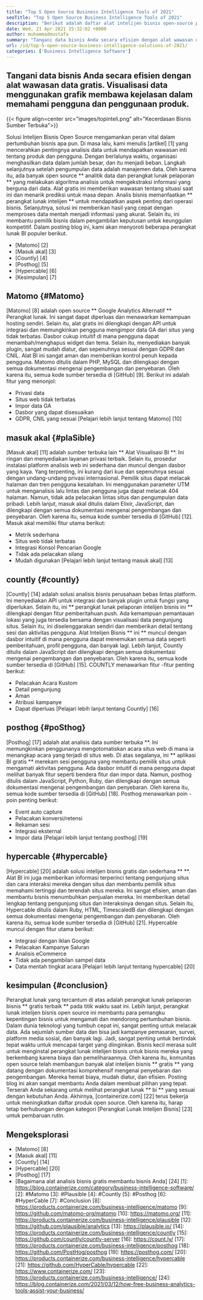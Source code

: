```yaml
---
title: "Top 5 Open Source Business Intelligence Tools of 2021" 
seoTitle: "Top 5 Open Source Business Intelligence Tools of 2021" 
description: "Berikut adalah daftar alat intelijen bisnis open-source populer dengan fitur dan dokumentasi yang kaya. Ini adalah matomo, masuk akal, dihitung, dan banyak lagi." 
date: Wed, 21 Apr 2021 15:32:02 +0000
author: muhammadmustafa
summary: "Tangani data bisnis Anda secara efisien dengan alat wawasan data gratis. Visualisasi data menggunakan grafik membawa kejelasan dalam memahami pengguna dan penggunaan produk." 
url: /id/top-5-open-source-business-intelligence-solutions-of-2021/
categories: ['Business Intelligence Software']
---
```


## Tangani data bisnis Anda secara efisien dengan alat wawasan data gratis. Visualisasi data menggunakan grafik membawa kejelasan dalam memahami pengguna dan penggunaan produk.

{{< figure align=center src="images/topinteli.png" alt="Kecerdasan Bisnis Sumber Terbuka">}}

Solusi Intelijen Bisnis Open Source mengamankan peran vital dalam pertumbuhan bisnis apa pun. Di masa lalu, kami menulis [artikel] [1] yang mencerahkan pentingnya analisis data untuk mendapatkan wawasan inti tentang produk dan pengguna. Dengan berlalunya waktu, organisasi menghasilkan data dalam jumlah besar, dan itu menjadi beban. Langkah selanjutnya setelah pengumpulan data adalah manajemen data. Oleh karena itu, ada banyak open source ** analitik data dan perangkat lunak pelaporan ** yang melakukan algoritma analisis untuk mengekstraksi informasi yang berguna dari data. Alat gratis ini memberikan wawasan tentang situasi saat ini dan menarik prediksi untuk masa depan. Analis bisnis memanfaatkan ** perangkat lunak intelijen ** untuk mendapatkan aspek penting dari operasi bisnis. Selanjutnya, solusi ini memberikan hasil yang cepat dengan memproses data mentah menjadi informasi yang akurat. Selain itu, ini membantu pemilik bisnis dalam pengambilan keputusan untuk keunggulan kompetitif. Dalam posting blog ini, kami akan menyoroti beberapa perangkat lunak BI populer berikut.
  * [Matomo] [2]
  * [Masuk akal] [3]
  * [Countly] [4]
  * [Posthog] [5]
  * [Hypercable] [6]
  * [Kesimpulan] [7]

## Matomo {#Matomo}
[Matomo] [8] adalah open source ** Google Analytics Alternatif ** Perangkat lunak. Ini sangat dapat diperluas dan menawarkan kemampuan hosting sendiri. Selain itu, alat gratis ini dilengkapi dengan API untuk integrasi dan memungkinkan pengguna mengimpor data GA dari situs yang tidak terbatas. Dasbor cukup intuitif di mana pengguna dapat menambah/menghapus widget dan tema. Selain itu, menyediakan banyak plugin, sangat mudah diatur, dan sepenuhnya sesuai dengan GDPR dan CNIL. Alat BI ini sangat aman dan memberikan kontrol penuh kepada pengguna. Matomo ditulis dalam PHP, MySQL dan dilengkapi dengan semua dokumentasi mengenai pengembangan dan penyebaran. Oleh karena itu, semua kode sumber tersedia di [GitHub] [9].
Berikut ini adalah fitur yang menonjol:
  * Privasi data
  * Situs web tidak terbatas
  * Impor data GA
  * Dasbor yang dapat disesuaikan
  * GDPR, CNIL yang sesuai
[Pelajari lebih lanjut tentang Matomo] [10]

## masuk akal {#plaSible}
[Masuk akal] [11] adalah sumber terbuka lain ** Alat Visualisasi BI **. Ini ringan dan menyediakan layanan privasi terbaik. Selain itu, prosedur instalasi platform analisis web ini sederhana dan muncul dengan dasbor yang kaya. Yang terpenting, ini kurang dari kue dan sepenuhnya sesuai dengan undang-undang privasi internasional. Pemilik situs dapat melacak halaman dan tren pengguna kesalahan. Ini menggunakan parameter UTM untuk menganalisis lalu lintas dan pengguna juga dapat melacak 404 halaman. Namun, tidak ada pelacakan lintas situs dan pengumpulan data pribadi. Lebih lanjut, masuk akal ditulis dalam Elixir, JavaScript, dan dilengkapi dengan semua dokumentasi mengenai pengembangan dan penyebaran. Oleh karena itu, semua kode sumber tersedia di [GitHub] [12].
Masuk akal memiliki fitur utama berikut:
  * Metrik sederhana
  * Situs web tidak terbatas
  * Integrasi Konsol Pencarian Google
  * Tidak ada pelacakan silang
  * Mudah digunakan
[Pelajari lebih lanjut tentang masuk akal] [13]

## countly {#countly}
[Countly] [14] adalah solusi analisis bisnis perusahaan bebas lintas platform. Ini menyediakan API untuk integrasi dan banyak plugin untuk fungsi yang diperlukan. Selain itu, ini ** perangkat lunak pelaporan intelijen bisnis ini ** dilengkapi dengan fitur pemberitahuan push. Ada kemampuan pemantauan lokasi yang juga tersedia bersama dengan visualisasi data pengunjung situs. Selain itu, ini diselenggarakan sendiri dan memberikan detail tentang sesi dan aktivitas pengguna. Alat Intelijen Bisnis ** ini ** muncul dengan dasbor intuitif di mana pengguna dapat menemukan semua data seperti pemberitahuan, profil pengguna, dan banyak lagi. Lebih lanjut, Countly ditulis dalam JavaScript dan dilengkapi dengan semua dokumentasi mengenai pengembangan dan penyebaran. Oleh karena itu, semua kode sumber tersedia di [GitHub] [15].
COUNTLY menawarkan fitur -fitur penting berikut:
  * Pelacakan Acara Kustom
  * Detail pengunjung
  * Aman
  * Atribusi kampanye
  * Dapat diperluas
[Pelajari lebih lanjut tentang Countly] [16]

## posthog {#poSthog}
[Posthog] [17] adalah alat analisis data sumber terbuka **. Ini memungkinkan penggunanya mengotomatiskan acara situs web di mana ia menangkap acara yang terjadi di situs web. Di atas segalanya, ini ** aplikasi BI gratis ** merekam sesi pengguna yang membantu pemilik situs untuk mengamati aktivitas pengguna. Ada dasbor intuitif di mana pengguna dapat melihat banyak fitur seperti bendera fitur dan impor data. Namun, posthog ditulis dalam JavaScript, Python, Ruby, dan dilengkapi dengan semua dokumentasi mengenai pengembangan dan penyebaran. Oleh karena itu, semua kode sumber tersedia di [GitHub] [18].
Posthog menawarkan poin -poin penting berikut:
  * Event auto capture
  * Pelacakan konversi/retensi
  * Rekaman sesi
  * Integrasi eksternal
  * Impor data
[Pelajari lebih lanjut tentang posthog] [19]

## hypercable {#hypercable}
[Hypercable] [20] adalah solusi intelijen bisnis gratis dan sederhana ** **. Alat BI ini juga memberikan informasi terperinci tentang pengunjung situs dan cara interaksi mereka dengan situs dan membantu pemilik situs memahami tertinggi dan terendah situs mereka. Ini sangat efisien, aman dan membantu bisnis menumbuhkan penjualan mereka. Ini memberikan detail lengkap tentang pengunjung situs dan interaksinya dengan situs. Selain itu, Hypercable ditulis dalam Ruby, HTML, TimescaledB dan dilengkapi dengan semua dokumentasi mengenai pengembangan dan penyebaran. Oleh karena itu, semua kode sumber tersedia di [GitHub] [21].
Hypercable muncul dengan fitur utama berikut:
  * Integrasi dengan iklan Google
  * Pelacakan Kampanye Saluran
  * Analisis eCommerce
  * Tidak ada pengambilan sampel data
  * Data mentah tingkat acara
[Pelajari lebih lanjut tentang hypercable] [20]

## kesimpulan {#conclusion}
Perangkat lunak yang tercantum di atas adalah perangkat lunak pelaporan bisnis ** gratis terbaik ** pada titik waktu saat ini. Lebih lanjut, perangkat lunak intelijen bisnis open source ini membantu para pemangku kepentingan bisnis untuk mengamati dan mendorong pertumbuhan bisnis. Dalam dunia teknologi yang tumbuh cepat ini, sangat penting untuk melacak data. Ada sejumlah sumber data dan bisa jadi kampanye pemasaran, survei, platform media sosial, dan banyak lagi. Jadi, sangat penting untuk bertindak tepat waktu untuk mencapai target yang diinginkan. Bisnis kecil merasa sulit untuk menginstal perangkat lunak intelijen bisnis untuk bisnis mereka yang berkembang karena biaya dan pemeliharaannya. Oleh karena itu, komunitas open source telah membangun banyak alat intelijen bisnis ** gratis ** yang datang dengan dokumentasi komprehensif mengenai penyebaran dan pengembangan. Mereka hemat biaya, mudah diatur, dan efisien. Posting blog ini akan sangat membantu Anda dalam membuat pilihan yang tepat. Terserah Anda sekarang untuk melihat perangkat lunak ** bi ** yang sesuai dengan kebutuhan Anda.
Akhirnya, [containerize.com] [22] terus bekerja untuk meningkatkan daftar produk open source. Oleh karena itu, harap tetap berhubungan dengan kategori [Perangkat Lunak Intelijen Bisnis] [23] untuk pembaruan rutin.

## Mengeksplorasi
  * [Matomo] [8]
  * [Masuk akal] [11]
  * [Countly] [14]
  * [Hypercable] [20]
  * [Posthog] [17]
  * [Bagaimana alat analisis bisnis gratis membantu bisnis Anda] [24]
[1]: https://blog.containerize.com/category/business-intelligence-software/
[2]: #Matomo
[3]: #Plausible
[4]: #Countly
[5]: #Posthog
[6]: #HyperCable
[7]: #Conclusion
[8]: https://products.containerize.com/business-intelligence/matomo
[9]: https://github.com/matomo-org/matomo
[10]: https://matomo.org/
[11]: https://products.containerize.com/business-intelligence/plausible
[12]: https://github.com/plausible/analytics
[13]: https://plausible.io/
[14]: https://products.containerize.com/business-intelligence/countly
[15]: https://github.com/countly/countly-server
[16]: https://count.ly/
[17]: https://products.containerize.com/business-intelligence/posthog
[18]: https://github.com/PostHog/posthog
[19]: https://posthog.com/
[20]: https://products.containerize.com/business-intelligence/hypercable
[21]: https://github.com/HyperCable/hypercable
[22]: https://www.containerize.com/
[23]: https://products.containerize.com/business-intelligence/
[24]: https://blog.containerize.com/2021/03/12/how-free-business-analytics-tools-assist-your-business/

